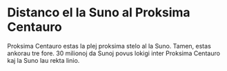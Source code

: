 # Distanco el la Suno al Proksima Centauro

Proksima Centauro estas la plej proksima stelo al la Suno. Tamen, estas ankorau
tre fore. 30 milionoj da Sunoj povus lokigi inter Proksima Centauro kaj la Suno
lau rekta linio.
